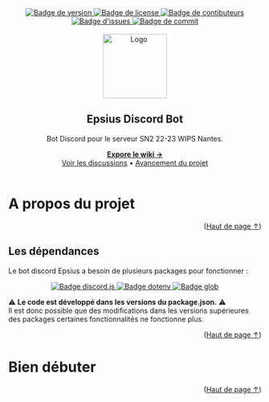 <div id='readme-top'></div>
<!-- Header -->
<div align="center" class="header">
    <a href='https://github.com/louis-ducruet/Epsius-Discord-Bot/blob/main/package.json'>
        <img src='https://img.shields.io/github/package-json/v/louis-ducruet/Epsius-Discord-Bot?style=for-the-badge' alt='Badge de version'>
    </a>
    <a href='https://github.com/louis-ducruet/Epsius-Discord-Bot/blob/main/LICENSE'>
        <img src='https://img.shields.io/github/license/louis-ducruet/Epsius-Discord-Bot?style=for-the-badge' alt='Badge de license'>
    </a>
    <a href='https://github.com/louis-ducruet/Epsius-Discord-Bot/graphs/contributors'>
        <img src='https://img.shields.io/github/contributors/louis-ducruet/Epsius-Discord-Bot.svg?style=for-the-badge' alt='Badge de contibuteurs'>
    </a>
    <a href='https://github.com/louis-ducruet/Epsius-Discord-Bot/issues'>
        <img src='https://img.shields.io/github/issues/louis-ducruet/Epsius-Discord-Bot?style=for-the-badge' alt="Badge d'issues">
    </a>
    <a href='https://github.com/louis-ducruet/Epsius-Discord-Bot/commits/main'>
        <img src='https://img.shields.io/github/last-commit/louis-ducruet/Epsius-Discord-Bot?style=for-the-badge' alt='Badge de commit'>
    </a>
    <br />
    <br />
    <img src='https://cdn.icon-icons.com/icons2/138/PNG/256/cyborg_tux_penguin_20869.png' alt='Logo' width='128' height='auto'>
    <h2>Epsius Discord Bot</h2>
    <p>Bot Discord pour le serveur SN2 22-23 WIPS Nantes.</p>
    <strong>
        <a href='https://github.com/louis-ducruet/Epsius-Discord-Bot/wiki'>Expore le wiki →</a>
    </strong>
    <br/>
    <a href='https://github.com/louis-ducruet/Epsius-Discord-Bot/discussions'>Voir les discussions</a>
    •
    <a href='https://github.com/louis-ducruet/Epsius-Discord-Bot/projects/1'>Avancement du projet</a>
</div>
<br />

# A propos du projet

<p align="right">(<a href="#readme-top">Haut de page ↑</a>)</p>

## Les dépendances

Le bot discord Epsius a besoin de plusieurs packages pour fonctionner : 

<div align="center">
    <a href='https://www.npmjs.com/package/discord.js'>
        <img src='https://img.shields.io/github/package-json/dependency-version/louis-ducruet/Epsius-Discord-Bot/discord.js?color=7289da&logo=discord&logoColor=7289da&style=for-the-badge' alt='Badge discord.js'>
    </a>
    <a href='https://www.npmjs.com/package/dotenv'>
        <img src='https://img.shields.io/github/package-json/dependency-version/louis-ducruet/Epsius-Discord-Bot/dotenv?color=ecd53f&logo=dev.to&logoColor=ecd53f&style=for-the-badge' alt='Badge dotenv'>
    </a>
    <a href='https://www.npmjs.com/package/glob'>
        <img src='https://img.shields.io/github/package-json/dependency-version/louis-ducruet/Epsius-Discord-Bot/glob?color=6c3eff&logo=Octopus%20Deploy&logoColor=d370e8&style=for-the-badge' alt='Badge glob'>
    </a>
</div>

⚠️ **Le code est développé dans les versions du package.json.** ⚠️
<br>Il est donc possible que des modifications dans les versions supérieures des packages certaines fonctionnalités ne fonctionne plus.

<p align="right">(<a href="#readme-top">Haut de page ↑</a>)</p>

# Bien débuter

<p align="right">(<a href="#readme-top">Haut de page ↑</a>)</p>
